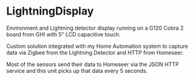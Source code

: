 # LightningDisplay

Environment and Lightning detector display running on a G120 Cobra 2 board from GHI with 5" LCD capacitive touch.

Custom solution integrated with my Home Automation system to capture data via Zigbee from the Lightning Detector and HTTP from Homeseer.

Most of the sensors send their data to Homeseer via the JSON HTTP service and this unit picks up that data every 5 seconds.
